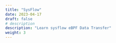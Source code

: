 ```yaml
---
title: "SysFlow"
date: 2023-04-17
draft: false
# description
description: "Learn sysflow eBPF Data Transfer"
weight: 3
---
```

